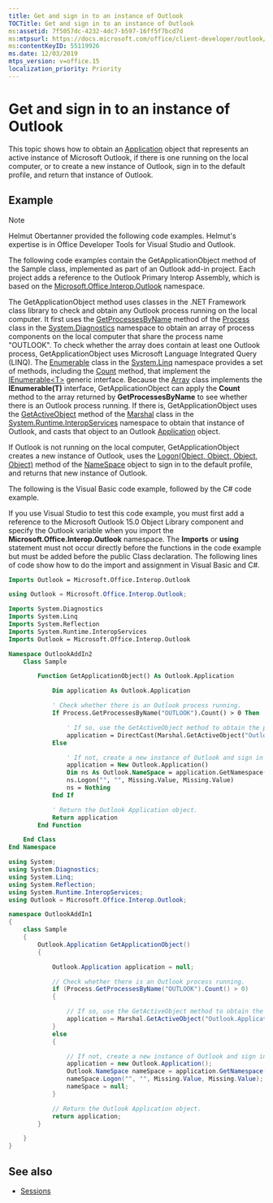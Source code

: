 ```yaml
---
title: Get and sign in to an instance of Outlook
TOCTitle: Get and sign in to an instance of Outlook
ms:assetid: 7f5057dc-4232-4dc7-b597-16ff5f7bcd7d
ms:mtpsurl: https://docs.microsoft.com/office/client-developer/outlook/pia/how-to-get-and-log-on-to-an-instance-of-outlook?redirectedfrom=MSDN
ms:contentKeyID: 55119926
ms.date: 12/03/2019
mtps_version: v=office.15
localization_priority: Priority
---
```


# Get and sign in to an instance of Outlook

This topic shows how to obtain an [Application](https://docs.microsoft.com/en-us/dotnet/api/microsoft.office.interop.outlook.application?redirectedfrom=MSDN&view=outlook-pia) object that represents an active instance of Microsoft Outlook, if there is one running on the local computer, or to create a new instance of Outlook, sign in to the default profile, and return that instance of Outlook.

## Example

> [!NOTE] 
> Helmut Obertanner provided the following code examples. Helmut's expertise is in Office Developer Tools for Visual Studio and Outlook. 

The following code examples contain the GetApplicationObject method of the Sample class, implemented as part of an Outlook add-in project. Each project adds a reference to the Outlook Primary Interop Assembly, which is based on the [Microsoft.Office.Interop.Outlook](https://docs.microsoft.com/dotnet/api/microsoft.office.interop.outlook?redirectedfrom=MSDN&view=outlook-pia) namespace.

The GetApplicationObject method uses classes in the .NET Framework class library to check and obtain any Outlook process running on the local computer. It first uses the [GetProcessesByName](https://docs.microsoft.com/dotnet/api/system.diagnostics.process.getprocessesbyname?redirectedfrom=MSDN&view=netframework-4.8#overloads) method of the [Process](https://docs.microsoft.com/dotnet/api/system.diagnostics.process?redirectedfrom=MSDN&view=netframework-4.8) class in the [System.Diagnostics](https://docs.microsoft.com/dotnet/api/system.diagnostics?redirectedfrom=MSDN&view=netframework-4.8) namespace to obtain an array of process components on the local computer that share the process name "OUTLOOK". To check whether the array does contain at least one Outlook process, GetApplicationObject uses Microsoft Language Integrated Query (LINQ). The [Enumerable](https://msdn.microsoft.com/library/bb345746) class in the [System.Linq](https://msdn.microsoft.com/library/bb336768) namespace provides a set of methods, including the [Count](https://msdn.microsoft.com/library/bb357758) method, that implement the [IEnumerable\<T\>](https://msdn.microsoft.com/library/9eekhta0) generic interface. Because the [Array](https://msdn.microsoft.com/library/czz5hkty) class implements the **IEnumerable(T)** interface, GetApplicationObject can apply the **Count** method to the array returned by **GetProcessesByName** to see whether there is an Outlook process running. If there is, GetApplicationObject uses the [GetActiveObject](https://msdn.microsoft.com/library/xt620x09) method of the [Marshal](https://msdn.microsoft.com/library/asx0thw2) class in the [System.Runtime.InteropServices](https://msdn.microsoft.com/library/9esea608\(v=office.15\)) namespace to obtain that instance of Outlook, and casts that object to an Outlook [Application](https://msdn.microsoft.com/library/bb646615\(v=office.15\)) object.

If Outlook is not running on the local computer, GetApplicationObject creates a new instance of Outlook, uses the [Logon(Object, Object, Object, Object)](https://docs.microsoft.com/dotnet/api/microsoft.office.interop.outlook._namespace.logon?redirectedfrom=MSDN&view=outlook-pia#Microsoft_Office_Interop_Outlook__NameSpace_Logon_System_Object_System_Object_System_Object_System_Object_) method of the [NameSpace](https://docs.microsoft.com/dotnet/api/microsoft.office.interop.outlook.namespace?redirectedfrom=MSDN&view=outlook-pia) object to sign in to the default profile, and returns that new instance of Outlook.

The following is the Visual Basic code example, followed by the C\# code example.

If you use Visual Studio to test this code example, you must first add a reference to the Microsoft Outlook 15.0 Object Library component and specify the Outlook variable when you import the **Microsoft.Office.Interop.Outlook** namespace. The **Imports** or **using** statement must not occur directly before the functions in the code example but must be added before the public Class declaration. The following lines of code show how to do the import and assignment in Visual Basic and C\#.

```vb
Imports Outlook = Microsoft.Office.Interop.Outlook
```


```csharp
using Outlook = Microsoft.Office.Interop.Outlook;
```


```vb
Imports System.Diagnostics
Imports System.Linq
Imports System.Reflection
Imports System.Runtime.InteropServices
Imports Outlook = Microsoft.Office.Interop.Outlook

Namespace OutlookAddIn2
    Class Sample

        Function GetApplicationObject() As Outlook.Application

            Dim application As Outlook.Application

            ' Check whether there is an Outlook process running.
            If Process.GetProcessesByName("OUTLOOK").Count() > 0 Then

                ' If so, use the GetActiveObject method to obtain the process and cast it to an Application object.
                application = DirectCast(Marshal.GetActiveObject("Outlook.Application"), Outlook.Application)
            Else

                ' If not, create a new instance of Outlook and sign in to the default profile.
                application = New Outlook.Application()
                Dim ns As Outlook.NameSpace = application.GetNamespace("MAPI")
                ns.Logon("", "", Missing.Value, Missing.Value)
                ns = Nothing
            End If

            ' Return the Outlook Application object.
            Return application
        End Function

    End Class
End Namespace
```


```csharp
using System;
using System.Diagnostics;
using System.Linq;
using System.Reflection;
using System.Runtime.InteropServices;
using Outlook = Microsoft.Office.Interop.Outlook;

namespace OutlookAddIn1
{
    class Sample
    {
        Outlook.Application GetApplicationObject()
        {

            Outlook.Application application = null;

            // Check whether there is an Outlook process running.
            if (Process.GetProcessesByName("OUTLOOK").Count() > 0)
            {

                // If so, use the GetActiveObject method to obtain the process and cast it to an Application object.
                application = Marshal.GetActiveObject("Outlook.Application") as Outlook.Application;
            }
            else
            {

                // If not, create a new instance of Outlook and sign in to the default profile.
                application = new Outlook.Application();
                Outlook.NameSpace nameSpace = application.GetNamespace("MAPI");
                nameSpace.Logon("", "", Missing.Value, Missing.Value);
                nameSpace = null;
            }

            // Return the Outlook Application object.
            return application;
        }

    }
}
```

## See also

- [Sessions](sessions.md)

